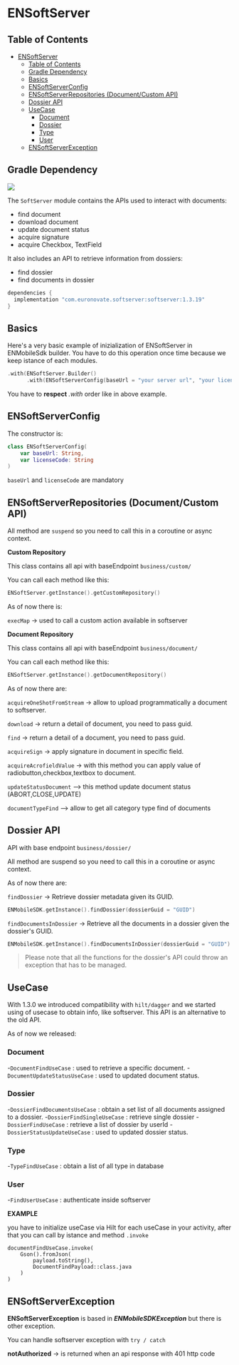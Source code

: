 # ENSoftServer

## Table of Contents
- [ENSoftServer](#ensoftserver)
  - [Table of Contents](#table-of-contents)
  - [Gradle Dependency](#gradle-dependency)
  - [Basics](#basics)
  - [ENSoftServerConfig](#ensoftserverconfig)
  - [ENSoftServerRepositories (Document/Custom API)](#ensoftserverrepositories-documentcustom-api)
  - [Dossier API](#dossier-api)
  - [UseCase](#usecase)
    - [Document](#document)
    - [Dossier](#dossier)
    - [Type](#type)
    - [User](#user)
  - [ENSoftServerException](#ensoftserverexception)


## Gradle Dependency
![](https://badgen.net/badge/stable/1.3.19/blue)

The `SoftServer` module contains the APIs used to interact with documents:

* find document
* download document
* update document status
* acquire signature
* acquire Checkbox, TextField

It also includes an API to retrieve information from dossiers:

* find dossier
* find documents in dossier

```gradle
dependencies {
  implementation "com.euronovate.softserver:softserver:1.3.19"
}
```

## Basics

Here's a very basic example of inizialization of ENSoftServer in ENMobileSdk builder. You have to do this operation once time because we keep istance of each modules.

```kotlin
.with(ENSoftServer.Builder()
      .with(ENSoftServerConfig(baseUrl = "your server url", "your license key")).build())
```

You have to **respect** *.with* order like in above example.

## ENSoftServerConfig

The constructor is: 

```kotlin
class ENSoftServerConfig(
    var baseUrl: String,
    var licenseCode: String
)
```

`baseUrl` and `licenseCode` are mandatory

## ENSoftServerRepositories (Document/Custom API)

All method are `suspend` so you need to call this in a coroutine or async context.

**Custom Repository**

This class contains all api with baseEndpoint `business/custom/`

You can call each method like this:

```kotlin
ENSoftServer.getInstance().getCustomRepository()
``` 

As of now there is:

`execMap` -> used to call a custom action available in softserver

**Document Repository**

This class contains all api with baseEndpoint `business/document/`

You can call each method like this:

```kotlin
ENSoftServer.getInstance().getDocumentRepository()
``` 

As of now there are:

`acquireOneShotFromStream` -> allow to upload programmatically a document to softserver.

`download` -> return a detail of document, you need to pass guid.

`find` -> return a detail of a document, you need to pass guid.

`acquireSign` -> apply signature in document in specific field.

`acquireAcrofieldValue` -> with this method you can apply value of radiobutton,checkbox,textbox to document.

`updateStatusDocument` --> this method update document status (ABORT,CLOSE,UPDATE)

`documentTypeFind` --> allow to get all category type find of documents

## Dossier API

API with base endpoint `business/dossier/`

All method are suspend so you need to call this in a coroutine or async context.

As of now there are:

`findDossier` -> Retrieve dossier metadata given its GUID.

```kotlin
ENMobileSDK.getInstance().findDossier(dossierGuid = "GUID")
``` 

`findDocumentsInDossier` -> Retrieve all the documents in a dossier given the dossier's GUID.

```kotlin
ENMobileSDK.getInstance().findDocumentsInDossier(dossierGuid = "GUID")
``` 

> Please note that all the functions for the dossier's API could throw an exception that has to be managed.

## UseCase

With 1.3.0 we introduced compatibility with `hilt/dagger` and we started using of usecase to obtain info, like softserver. This API is an alternative to the old API.

As of now we released:

### Document

-`DocumentFindUseCase` : used to retrieve a specific document.
-`DocumentUpdateStatusUseCase` : used to updated document status.

### Dossier

-`DossierFindDocumentsUseCase` : obtain a set list of all documents assigned to a dossier.
-`DossierFindSingleUseCase` : retrieve single dossier
-`DossierFindUseCase` : retrieve a list of dossier by userId
-`DossierStatusUpdateUseCase` : used to updated dossier status.

### Type

-`TypeFindUseCase` : obtain a list of all type in database

### User

-`FindUserUseCase` : authenticate inside softserver

**EXAMPLE** 

you have to initialize useCase via Hilt for each useCase in your activity, after that you can call by istance and method `.invoke`

```
documentFindUseCase.invoke(  
    Gson().fromJson(  
        payload.toString(),  
        DocumentFindPayload::class.java  
    )  
)
```

## ENSoftServerException

**ENSoftServerException** is based in ***ENMobileSDKException*** but there is other exception.

You can handle softserver exception with `try / catch`

**notAuthorized** -> is returned when an api response with 401 http code